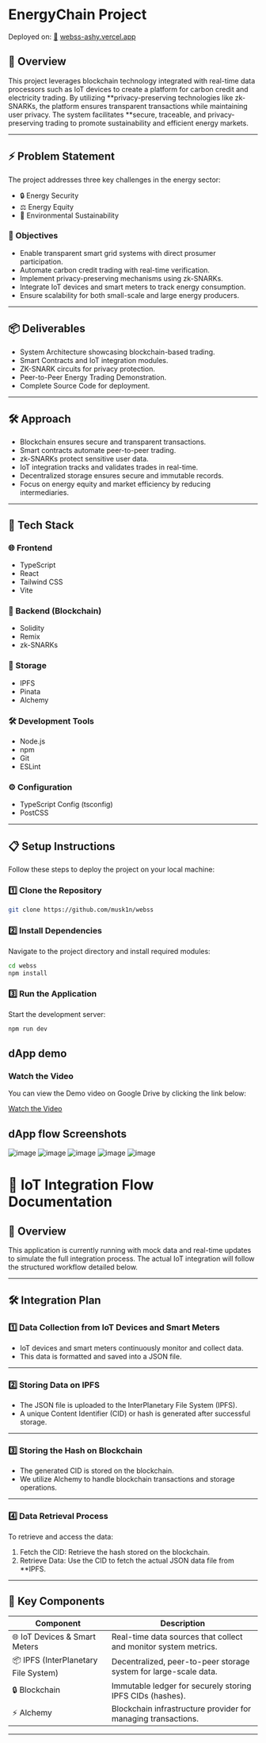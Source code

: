 # EnergyChain Project

Deployed on: [🔗](https://webss-ashy.vercel.app/) [webss-ashy.vercel.app](https://webss-ashy.vercel.app/)


## 🚀 Overview

This project leverages blockchain technology integrated with real-time data processors such as IoT devices to create a platform for carbon credit and electricity trading. By utilizing **privacy-preserving technologies like zk-SNARKs, the platform ensures transparent transactions while maintaining user privacy. The system facilitates **secure, traceable, and privacy-preserving trading to promote sustainability and efficient energy markets.

---

## ⚡ Problem Statement

The project addresses three key challenges in the energy sector:

- 🔒 Energy Security
- ⚖ Energy Equity
- 🌱 Environmental Sustainability

### 🎯 Objectives

- Enable transparent smart grid systems with direct prosumer participation.
- Automate carbon credit trading with real-time verification.
- Implement privacy-preserving mechanisms using zk-SNARKs.
- Integrate IoT devices and smart meters to track energy consumption.
- Ensure scalability for both small-scale and large energy producers.

---

## 📦 Deliverables

- System Architecture showcasing blockchain-based trading.
- Smart Contracts and IoT integration modules.
- ZK-SNARK circuits for privacy protection.
- Peer-to-Peer Energy Trading Demonstration.
- Complete Source Code for deployment.

---

## 🛠 Approach

- Blockchain ensures secure and transparent transactions.
- Smart contracts automate peer-to-peer trading.
- zk-SNARKs protect sensitive user data.
- IoT integration tracks and validates trades in real-time.
- Decentralized storage ensures secure and immutable records.
- Focus on energy equity and market efficiency by reducing intermediaries.

---

## 🧰 Tech Stack

### 🌐 Frontend

- TypeScript
- React
- Tailwind CSS
- Vite

### 🔐 Backend (Blockchain)

- Solidity
- Remix
- zk-SNARKs

### 📂 Storage

- IPFS
- Pinata
- Alchemy

### 🛠 Development Tools

- Node.js
- npm
- Git
- ESLint

### ⚙ Configuration

- TypeScript Config (tsconfig)
- PostCSS

---

## 📋 Setup Instructions

Follow these steps to deploy the project on your local machine:

### 1️⃣ Clone the Repository

```bash
git clone https://github.com/musk1n/webss
```


### 2️⃣ Install Dependencies

Navigate to the project directory and install required modules:

```bash
cd webss
npm install
```


### 3️⃣ Run the Application

Start the development server:

```bash
npm run dev
```
## dApp demo

### Watch the Video

You can view the Demo video on Google Drive by clicking the link below:

[Watch the Video](https://drive.google.com/file/d/1_VHosx_xXTjfTaL9j64KoBBqjLDv1vQB/view?usp=drive_link)

## dApp flow Screenshots

![image](https://github.com/user-attachments/assets/35d8d65a-3c65-4299-99c3-142695aeaf73)
![image](https://github.com/user-attachments/assets/6ccb4de6-c5ae-4eb4-8de4-320fd1e69d42)
![image](https://github.com/user-attachments/assets/65adee1e-e323-4361-b9d7-d812f7e7f11b)
![image](https://github.com/user-attachments/assets/d11ff12c-678e-471a-9511-2795c5cd902c)
![image](https://github.com/user-attachments/assets/1d60a98c-2338-4cee-92f8-c8f6a642e764)


# 📡 IoT Integration Flow Documentation

## 📄 Overview
This application is currently running with mock data and real-time updates to simulate the full integration process. The actual IoT integration will follow the structured workflow detailed below.

---

## 🛠 Integration Plan

### 1️⃣ Data Collection from IoT Devices and Smart Meters
   - IoT devices and smart meters continuously monitor and collect data.
   - This data is formatted and saved into a JSON file.

---

### 2️⃣ Storing Data on IPFS
   - The JSON file is uploaded to the InterPlanetary File System (IPFS).
   - A unique Content Identifier (CID) or hash is generated after successful storage.

---

### 3️⃣ Storing the Hash on Blockchain
   - The generated CID is stored on the blockchain.
   - We utilize Alchemy to handle blockchain transactions and storage operations.

---

### 4️⃣ Data Retrieval Process
   To retrieve and access the data:
   1. Fetch the CID: Retrieve the hash stored on the blockchain.
   2. Retrieve Data: Use the CID to fetch the actual JSON data file from **IPFS.

---

## 🧩 Key Components

| Component            | Description                                        |
|--------------------------|---------------------------------------------------------|
| 🌐 IoT Devices & Smart Meters | Real-time data sources that collect and monitor system metrics. |
| 📦 IPFS (InterPlanetary File System) | Decentralized, peer-to-peer storage system for large-scale data. |
| 🔒 Blockchain         | Immutable ledger for securely storing IPFS CIDs (hashes).  |
| ⚡ Alchemy             | Blockchain infrastructure provider for managing transactions. |

---
